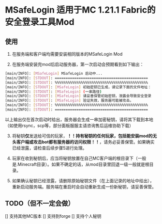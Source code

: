 # MSafeLogin 适用于MC 1.21.1 Fabric的安全登录工具Mod
## 使用
1. 在服务端和客户端均需要安装相同版本的MSafeLogin Mod
   
3. 在服务端安装完mod后启动服务器，第一次启动会预期看到如下输出：

```bash
[main/INFO]: [MSafeLogin] MSafeLogin 启动中...
[main/INFO]: [STDOUT]: ===========================================
[main/INFO]: [STDOUT]: %%%%%%%%%%%%%%%%%%%%%%%%%%%%%%%%%%%%%%%%%%%
[main/INFO]: [STDOUT]: [MSafeLogin] 初始密钥已生成，请记录下面的文件地址：
[main/INFO]: [STDOUT]: [MSafeLogin] (一串路径)
[main/INFO]: [STDOUT]: [MSafeLogin] 请妥善保管初始密钥，泄露会导致安全登录
[main/INFO]: [STDOUT]: [MSafeLogin] 验证失效，服务器可能被攻击。
[main/INFO]: [STDOUT]: %%%%%%%%%%%%%%%%%%%%%%%%%%%%%%%%%%%%%%%%%%%
[main/INFO]: [STDOUT]: ===========================================
```

以上输出仅在首次启动时给出，服务器会生成一串加密秘钥，请将其下载到本地（如使用rsync，scp等，部分面板服服主请咨询售后运维协助下载）

3. 将秘钥**仅**发送给可信的玩家，**！！持有秘钥的任何玩家，包括能安装mod的无头客户端或攻击bot都有服务器的访问权限！！**，请务必妥善保管。如果确实已经泄露，请检查后续步骤5进行处理。
   
5. 玩家在收到秘钥后，应当将秘钥放置在自己MC客户端的根目录下（一般是.Minecraft目录）。如果不确定的话，从mod目录里回退一级一般就是根目录。
   
7. 如果确认秘钥已经泄露，请删除原始秘钥文件（在上面记录的地址中给出），重新启动服务端。服务端在重启时会自动重新生成一份新秘钥，请妥善保管。
   
## TODO（但不一定会做）
[] 支持其他MC版本
[] 支持到forge
[] 支持个人秘钥
